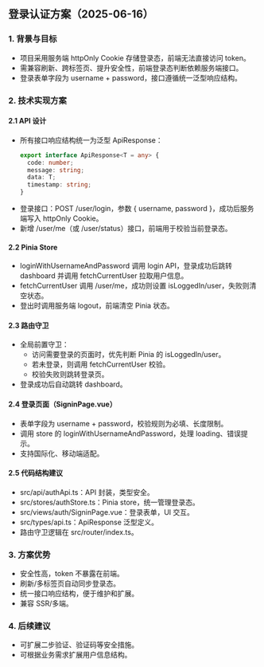 ## 登录认证方案（2025-06-16）

### 1. 背景与目标

- 项目采用服务端 httpOnly Cookie 存储登录态，前端无法直接访问 token。
- 需兼容刷新、跨标签页、提升安全性，前端登录态判断依赖服务端接口。
- 登录表单字段为 username + password，接口遵循统一泛型响应结构。

### 2. 技术实现方案

#### 2.1 API 设计

- 所有接口响应结构统一为泛型 ApiResponse<T>：
  ```ts
  export interface ApiResponse<T = any> {
    code: number;
    message: string;
    data: T;
    timestamp: string;
  }
  ```
- 登录接口：POST /user/login，参数 { username, password }，成功后服务端写入 httpOnly Cookie。
- 新增 /user/me（或 /user/status）接口，前端用于校验当前登录态。

#### 2.2 Pinia Store

- loginWithUsernameAndPassword 调用 login API，登录成功后跳转 dashboard 并调用 fetchCurrentUser 拉取用户信息。
- fetchCurrentUser 调用 /user/me，成功则设置 isLoggedIn/user，失败则清空状态。
- 登出时调用服务端 logout，前端清空 Pinia 状态。

#### 2.3 路由守卫

- 全局前置守卫：
  - 访问需要登录的页面时，优先判断 Pinia 的 isLoggedIn/user。
  - 若未登录，则调用 fetchCurrentUser 校验。
  - 校验失败则跳转登录页。
- 登录成功后自动跳转 dashboard。

#### 2.4 登录页面（SigninPage.vue）

- 表单字段为 username + password，校验规则为必填、长度限制。
- 调用 store 的 loginWithUsernameAndPassword，处理 loading、错误提示。
- 支持国际化、移动端适配。

#### 2.5 代码结构建议

- src/api/authApi.ts：API 封装，类型安全。
- src/stores/authStore.ts：Pinia store，统一管理登录态。
- src/views/auth/SigninPage.vue：登录表单，UI 交互。
- src/types/api.ts：ApiResponse 泛型定义。
- 路由守卫逻辑在 src/router/index.ts。

### 3. 方案优势

- 安全性高，token 不暴露在前端。
- 刷新/多标签页自动同步登录态。
- 统一接口响应结构，便于维护和扩展。
- 兼容 SSR/多端。

### 4. 后续建议

- 可扩展二步验证、验证码等安全措施。
- 可根据业务需求扩展用户信息结构。
